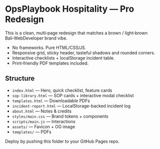 
# OpsPlaybook Hospitality — Pro Redesign

This is a clean, multi‑page redesign that matches a brown / light‑brown Bali‑WebDeveloper brand vibe.
- No frameworks. Pure HTML/CSS/JS.
- Responsive grid, sticky header, tasteful shadows and rounded corners.
- Interactive checklists + localStorage incident table.
- Print‑friendly PDF templates included.

## Structure
- `index.html` — Hero, quick checklist, feature cards
- `sop-library.html` — SOP cards + interactive modal checklist
- `templates.html` — Downloadable PDFs
- `incident-report.html` — LocalStorage-backed incident log
- `about.html` — Notes & credits
- `styles/main.css` — Brand tokens + components
- `scripts/main.js` — Interactions
- `assets/` — Favicon + OG image
- `templates/` — PDFs

Deploy by pushing this folder to your GitHub Pages repo.
